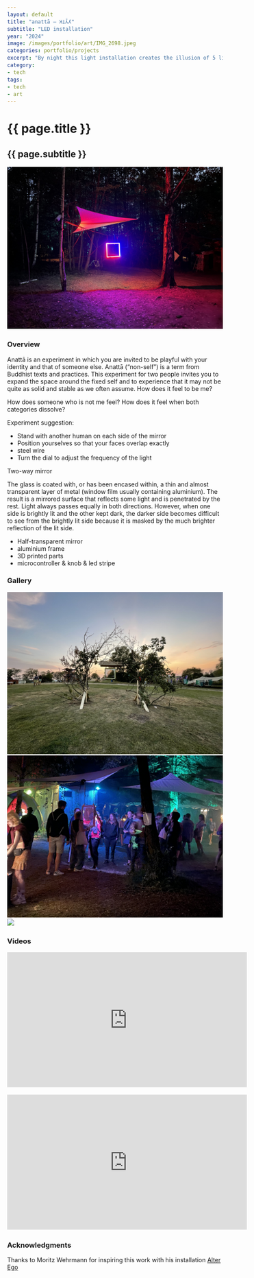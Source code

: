 ```yaml
---
layout: default
title: "anattā – 𑀅𑀦𑀢𑁆𑀢𑀸"
subtitle: "LED installation"
year: "2024"
image: /images/portfolio/art/IMG_2698.jpeg
categories: portfolio/projects
excerpt: "By night this light installation creates the illusion of 5 light bars floating mid air. The bright lights project intertwined light beams onto the ground with changing modes between stroboscopic and calm patterns. Due to the suspension the tree movements are picked up by the light arrangement."
category:
- tech
tags:
- tech
- art
---
```

<div class="portfolio">

<h1>{{ page.title }}</h1>
<h2>{{ page.subtitle }}</h2>

<section>
<img img="" src="/images/portfolio/art/IMG_2698.jpeg">
</section>
<section>
<h3>Overview</h3>

Anattā is an experiment in which you are invited to be playful with your identity and that of someone else. Anattā (“non-self”) is a term from Buddhist texts and practices. This experiment for two people invites you to expand the space around the fixed self and to experience that it may not be quite as solid and stable as we often assume. How does it feel to be me?

How does someone who is not me feel? How does it feel when both categories dissolve?
<!--more-->
Experiment suggestion:
<p>
<ul>
  <li>Stand with another human on each side of the mirror</li>
  <li>Position yourselves so that your faces overlap exactly</li>
  <li>steel wire</li>
  <li>Turn the dial to adjust the frequency of the light</li>
</ul>
</p>
Two-way mirror

The glass is coated with, or has been encased within, a thin and almost transparent layer of metal (window film usually containing aluminium). The result is a mirrored surface that reflects some light and is penetrated by the rest. Light always passes equally in both directions. However, when one side is brightly lit and the other kept dark, the darker side becomes difficult to see from the brightly lit side because it is masked by the much brighter reflection of the lit side.
<p>
<ul>
  <li>Half-transparent mirror</li>
  <li>aluminium frame</li>
  <li>3D printed parts</li>
  <li>microcontroller & knob & led stripe</li>
</ul>
</p>
</section>

<section>
<h3>Gallery</h3>
<img img="" src="/images/portfolio/art/IMG_2788.jpeg">
<img img="" src="/images/portfolio/art/IMG_2676.jpeg">
<img img="" src="/images/portfolio/art/Screenshot 2025-01-16 at 19.54.22.png">
</section>

<section>
<h3>Videos</h3>
<iframe width="560" height="315" src="https://www.youtube.com/embed/rdVOaDW7ID4?si=I9GRIFfshx4vULWc" title="YouTube video player" frameborder="0" allow="accelerometer; autoplay; clipboard-write; encrypted-media; gyroscope; picture-in-picture; web-share" referrerpolicy="strict-origin-when-cross-origin" allowfullscreen></iframe>
<p></p>
<iframe width="560" height="315" src="https://www.youtube.com/embed/1TenTbWGko8?si=37uTXHwUKxARrl8L" title="YouTube video player" frameborder="0" allow="accelerometer; autoplay; clipboard-write; encrypted-media; gyroscope; picture-in-picture; web-share" referrerpolicy="strict-origin-when-cross-origin" allowfullscreen></iframe>
</section>

<section>
<h3>Acknowledgments</h3>
Thanks to Moritz Wehrmann for inspiring this work with his installation <a href="https://moritzwehrmann.com/portfolio/alter-ego-version-ii/">Alter Ego</a>
</section>
</div>
